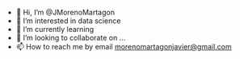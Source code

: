 - 👋 Hi, I’m @JMorenoMartagon
- 👀 I’m interested in data science
- 🌱 I’m currently learning 
- 💞️ I’m looking to collaborate on ...
- 📫 How to reach me by email morenomartagonjavier@gmail.com

<!---
JMorenoMartagon/JMorenoMartagon is a ✨ special ✨ repository because its `README.md` (this file) appears on your GitHub profile.
You can click the Preview link to take a look at your changes.
--->
